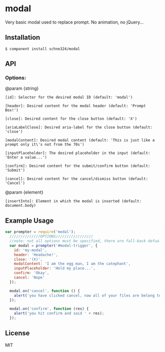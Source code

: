 # modal

  Very basic modal used to replace prompt.  No animation, no jQuery...

## Installation

    $ component install schne324/modal

## API

### Options:

@param {string}

    [id]: Selector for the desired modal ID (default: 'modal')

    [header]: Desired content for the modal header (default: 'Prompt Box!')

    [close]: Desired content for the close button (default: 'X')

    [ariaLabelClose]: Desired aria-label for the close button (default: 'close')

    [modalContent]: Desired modal content (default: 'This is just like a prompt only it\'s not from the 70s')

    [inputPlaceholder]: The desired placeholder in the input (default: 'Enter a value...')

    [confirm]: Desired content for the submit/confirm button (default: 'Submit')

    [cancel]: Desired content for the cancel/dismiss button (default: 'Cancel')

@param {element}
    
    [insertInto]: Element in which the modal is inserted (default: document.body)

## Example Usage

```javascript
var prompter = require('modal');
  //////////////OPTIONS/////////////////
  //note: not all options must be specified, there are fall-back defualts
  var modal = prompter('#modal-trigger', {
    id: 'my-modal',
    header: 'Headache!',
    close: '(X)',
    modalContent: 'I am the egg man, I am the catephant',
    inputPlaceholder: 'Hold my place...',
    confirm: 'Okay',
    cancel: 'Nope'
  });

  modal.on('cancel', function () {
    alert('you have clicked cancel, now all of your files are belong to us!');
  });

  modal.on('confirm', function (res) {
    alert('you hit confirm and said ' + res);
  });

```

## License

  MIT
